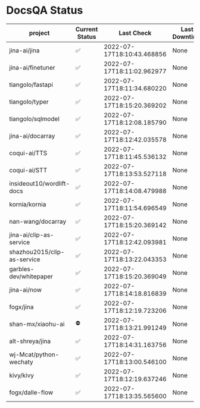 # DocsQA Status

|          project          |Current Status|        Last Check        |Last Downtime|
|---------------------------|--------------|--------------------------|-------------|
|jina-ai/jina               |✅            |2022-07-17T18:10:43.468856|None         |
|jina-ai/finetuner          |✅            |2022-07-17T18:11:02.962977|None         |
|tiangolo/fastapi           |✅            |2022-07-17T18:11:34.680220|None         |
|tiangolo/typer             |✅            |2022-07-17T18:15:20.369202|None         |
|tiangolo/sqlmodel          |✅            |2022-07-17T18:12:08.185790|None         |
|jina-ai/docarray           |✅            |2022-07-17T18:12:42.035578|None         |
|coqui-ai/TTS               |✅            |2022-07-17T18:11:45.536132|None         |
|coqui-ai/STT               |✅            |2022-07-17T18:13:53.527118|None         |
|insideout10/wordlift-docs  |✅            |2022-07-17T18:14:08.479988|None         |
|kornia/kornia              |✅            |2022-07-17T18:11:54.696549|None         |
|nan-wang/docarray          |✅            |2022-07-17T18:15:20.369142|None         |
|jina-ai/clip-as-service    |✅            |2022-07-17T18:12:42.093981|None         |
|shazhou2015/clip-as-service|✅            |2022-07-17T18:13:22.043353|None         |
|garbles-dev/whitepaper     |✅            |2022-07-17T18:15:20.369049|None         |
|jina-ai/now                |✅            |2022-07-17T18:14:18.816839|None         |
|fogx/jina                  |✅            |2022-07-17T18:12:19.723206|None         |
|shan-mx/xiaohu-ai          |⛔️           |2022-07-17T18:13:21.991249|None         |
|alt-shreya/jina            |✅            |2022-07-17T18:14:31.163756|None         |
|wj-Mcat/python-wechaty     |✅            |2022-07-17T18:13:00.546100|None         |
|kivy/kivy                  |✅            |2022-07-17T18:12:19.637246|None         |
|fogx/dalle-flow            |✅            |2022-07-17T18:13:35.565600|None         |
